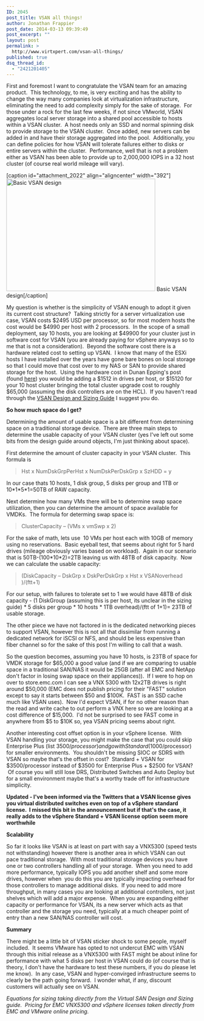```yaml
---
ID: 2045
post_title: VSAN all things!
author: Jonathan Frappier
post_date: 2014-03-13 09:39:49
post_excerpt: ""
layout: post
permalink: >
  http://www.virtxpert.com/vsan-all-things/
published: true
dsq_thread_id:
  - "2421201405"
---
```

First and foremost I want to congratulate the VSAN team for an amazing product.  This technology, to me, is very exciting and has the ability to change the way many companies look at virtualization infrastructure, eliminating the need to add complexity simply for the sake of storage.  For those under a rock for the last few weeks, if not since VMworld, VSAN aggregates local server storage into a shared pool accessible to hosts within a VSAN cluster.  A host needs only an SSD and normal spinning disk to provide storage to the VSAN cluster.  Once added, new servers can be added in and have their storage aggregated into the pool.  Additionally, you can define policies for how VSAN will tolerate failures either to disks or entire servers within the cluster.  Performance, well that is not a problem either as VSAN has been able to provide up to 2,000,000 IOPS in a 32 host cluster (of course real world mileage will vary).

[caption id="attachment_2022" align="aligncenter" width="392"]<a href="http://www.virtxpert.com/wp-content/uploads/2014/03/vsan.png"><img class="size-full wp-image-2022" alt="Basic VSAN design" src="http://www.virtxpert.com/wp-content/uploads/2014/03/vsan.png" width="392" height="295" /></a> Basic VSAN design[/caption]

My question is whether is the simplicity of VSAN enough to adopt it given its current cost structure?  Talking strictly for a server virtualization use case, VSAN costs $2495 USD per processor, so for most modern hosts the cost would be $4990 per host with 2 processors.  In the scope of a small deployment, say 10 hosts, you are looking at $49900 for your cluster just in software cost for VSAN (you are already paying for vSphere anyways so to me that is not a consideration).  Beyond the software cost there is a hardware related cost to setting up VSAN.  I know that many of the ESXi hosts I have installed over the years have gone bare bones on local storage so that I could move that cost over to my NAS or SAN to provide shared storage for the host.  Using the hardware cost in Dunan Epping's post (found <a href="http://www.yellow-bricks.com/2014/03/12/building-hyper-converged-platform-using-vmware-technology-part-3/" target="_blank">here</a>) you would be adding a $1512 in drives per host, or $15120 for your 10 host cluster bringing the total cluster upgrade cost to roughly $65,000 (assuming the disk controllers are on the HCL).  If you haven't read through the <a href="http://www.vmware.com/files/pdf/products/vsan/VSAN_Design_and_Sizing_Guide.pdf" target="_blank">VSAN Design and Sizing Guide</a> I suggest you do.

<strong>So how much space do I get?</strong>

Determining the amount of usable space is a bit different from determining space on a traditional storage device.  There are three main steps to determine the usable capacity of your VSAN cluster (yes I've left out some bits from the design guide around objects, I'm just thinking about space).

First determine the amount of cluster capacity in your VSAN cluster.  This formula is
<blockquote>Hst x NumDskGrpPerHst x NumDskPerDskGrp x SzHDD = y</blockquote>
In our case thats 10 hosts, 1 disk group, 5 disks per group and 1TB or 10*1*5*1=50TB of RAW capacity.

Next determine how many VMs there will be to determine swap space utilization, then you can determine the amount of space available for VMDKs.  The formula for determing swap space is:
<blockquote>ClusterCapacity – (VMs x vmSwp x 2)</blockquote>
For the sake of math, lets use  10 VMs per host each with 10GB of memory using no reservations.  Basic eyeball test, that seems about right for 5 hard drives (mileage obviously varies based on workload).  Again in our scenario that is 50TB-(100*10*2)=2TB leaving us with 48TB of disk capacity.  Now we can calculate the usable capacity:
<blockquote>(DiskCapacity – DskGrp x DskPerDskGrp x Hst x VSANoverhead )/(ftt+1)</blockquote>
For our setup, with failures to tolerate set to 1 we would have 48TB of disk capacity - (1 DiskGroup (assuming this is per host, its unclear in the sizing guide) * 5 disks per group * 10 hosts * 1TB overhead)/(ftt of 1+1)= 23TB of usable storage.

The other piece we have not factored in is the dedicated networking pieces to support VSAN, however this is not all that dissimilar from running a dedicated network for iSCSI or NFS, and should be less expensive than fiber channel so for the sake of this post I'm willing to call that a wash.

So the question becomes, assuming you have 10 hosts, is 23TB of space for VMDK storage for $65,000 a good value (and if we are comparing to usable space in a traditional SAN/NAS it would be 25GB (after all EMC and NetApp don't factor in losing swap space on their appliances)).  If I were to hop on over to store.emc.com I can see a VNX 5300 with 12x2TB drives is right around $50,000 (EMC does not publish pricing for their "FAST" solution except to say it starts between $50 and $100K.  FAST is an SSD cache much like VSAN uses).  Now I'd expect VSAN, if for no other reason than the read and write cache to out perform a VNX here so we are looking at a cost difference of $15,000.  I'd not be surprised to see FAST come in anywhere from $5 to $10K so, yea VSAN pricing seems about right.

Another interesting cost offset option is in your vSphere license.  With VSAN handling your storage, you might make the case that you could skip Enterprise Plus (list $3500/processor) and go with Standard ($1000/processor) for smaller environments.  You shouldn't be missing SIOC or SDRS with VSAN so maybe that's the offset in cost?  Standard + VSAN for $3500/processor instead of $3500 for Enterprise Plus + $2500 for VSAN?  Of course you will still lose DRS, Distributed Switches and Auto Deploy but for a small environment maybe that's a worthy trade off for infrastructure simplicity.

<strong>**Updated - I've been informed via the Twitters that a VSAN license gives you virtual distributed switches even on top of a vSphere standard license.  I missed this bit in the announcement but if that's the case, it really adds to the vSphere Standard + VSAN license option seem more worthwhile**</strong>

<strong>Scalability</strong>

So far it looks like VSAN is at least on part with say a VNX5300 (speed tests not withstanding) however there is another area in which VSAN can out pace traditional storage.  With most traditional storage devices you have one or two controllers handling all of your storage.  When you need to add more performance, typically IOPS you add another shelf and some more drives, however when  you do this you are typically impacting overhead for those controllers to manage additional disks.  If you need to add more throughput, in many cases you are looking at additional controllers, not just shelves which will add a major expense.  When you are expanding either capacity or performance for VSAN, its a new server which acts as that controller and the storage you need, typically at a much cheaper point of entry than a new SAN/NAS controller will cost.

<strong>Summary</strong>

There might be a little bit of VSAN sticker shock to some people, myself included.  It seems VMware has opted to not undercut EMC with VSAN through this initial release as a VNX5300 with FAST might be about inline for performance with what 5 disks per host in VSAN could do (of course that is theory, I don't have the hardware to test these numbers, if you do please let me know).  In any case, VSAN and hyper-convirged infrastructure seems to clearly be the path going forward.  I wonder what, if any, discount customers will actually see on VSAN.

<em>Equations for sizing taking directly from the Virtual SAN Design and Sizing guide.  Pricing for EMC VNX5300 and vSphere licenses taken directly from EMC and VMware online pricing.</em>